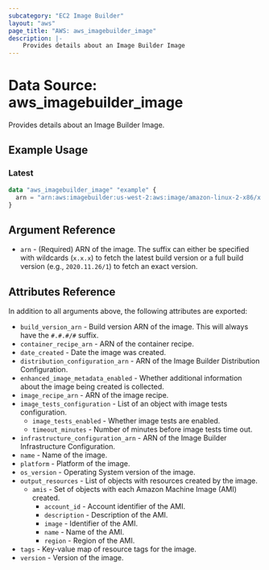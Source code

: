 ```yaml
---
subcategory: "EC2 Image Builder"
layout: "aws"
page_title: "AWS: aws_imagebuilder_image"
description: |-
    Provides details about an Image Builder Image
---
```


# Data Source: aws_imagebuilder_image

Provides details about an Image Builder Image.

## Example Usage

### Latest

```terraform
data "aws_imagebuilder_image" "example" {
  arn = "arn:aws:imagebuilder:us-west-2:aws:image/amazon-linux-2-x86/x.x.x"
}
```

## Argument Reference

* `arn` - (Required) ARN of the image. The suffix can either be specified with wildcards (`x.x.x`) to fetch the latest build version or a full build version (e.g., `2020.11.26/1`) to fetch an exact version.

## Attributes Reference

In addition to all arguments above, the following attributes are exported:

* `build_version_arn` - Build version ARN of the image. This will always have the `#.#.#/#` suffix.
* `container_recipe_arn` - ARN of the container recipe.
* `date_created` - Date the image was created.
* `distribution_configuration_arn` - ARN of the Image Builder Distribution Configuration.
* `enhanced_image_metadata_enabled` - Whether additional information about the image being created is collected.
* `image_recipe_arn` - ARN of the image recipe.
* `image_tests_configuration` - List of an object with image tests configuration.
    * `image_tests_enabled` - Whether image tests are enabled.
    * `timeout_minutes` - Number of minutes before image tests time out.
* `infrastructure_configuration_arn` - ARN of the Image Builder Infrastructure Configuration.
* `name` - Name of the image.
* `platform` - Platform of the image.
* `os_version` - Operating System version of the image.
* `output_resources` - List of objects with resources created by the image.
    * `amis` - Set of objects with each Amazon Machine Image (AMI) created.
        * `account_id` - Account identifier of the AMI.
        * `description` - Description of the AMI.
        * `image` - Identifier of the AMI.
        * `name` - Name of the AMI.
        * `region` - Region of the AMI.
* `tags` - Key-value map of resource tags for the image.
* `version` - Version of the image.
